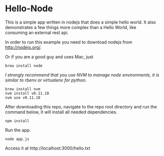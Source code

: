 Hello-Node
==========

This is a simple app written in nodejs that does a simple hello world. It also demonstrates a few things more complex than a Hello World, like consuming an external rest api.

In order to run this example you need to download nodejs from http://nodejs.org/.

Or if you are a good guy and uses Mac, just

    brew install node

*I strongly recommend that you use NVM to manage node environments, it is similar to rbenv or virtualenv for python.*

    brew install nvm
    nvm install v0.11.10
    nvm use v0.11.10

After downloading this repo, navigate to the repo root directory and run the command below, it will install all needed dependencies.

    npm install

Run the app.    

    node app.js
    
Access it at http://localhost:3000/hello.txt
